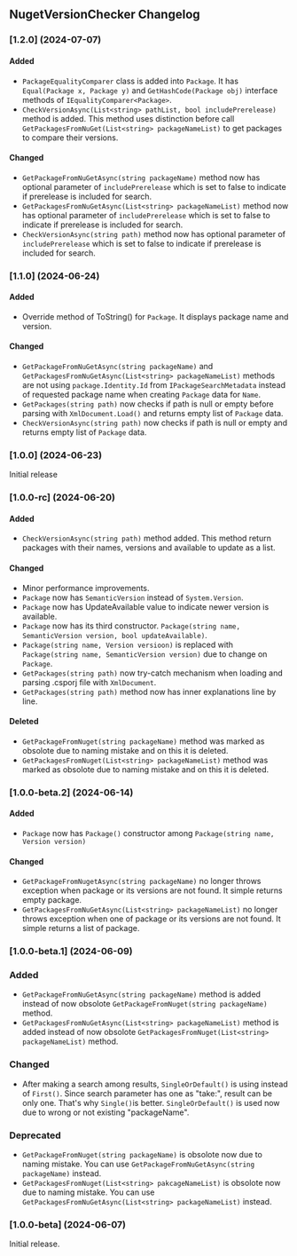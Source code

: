 ## NugetVersionChecker Changelog

<!--
### [Unreleased] (YYYY-MM-DD)

#### Added

#### Changed

#### Deprecated

#### Fixed

#### Removed

#### Security
-->

### [1.2.0] (2024-07-07)
#### Added
* `PackageEqualityComparer` class is added into `Package`. It has `Equal(Package x, Package y)` and `GetHashCode(Package obj)` interface methods of `IEqualityComparer<Package>`.
* `CheckVersionAsync(List<string> pathList, bool includePrerelease)` method is added. This method uses distinction before call `GetPackagesFromNuGet(List<string> packageNameList)` to get packages to compare their versions.

#### Changed
* `GetPackageFromNuGetAsync(string packageName)` method now has optional parameter of `includePrerelease` which is set to false to indicate if prerelease is included for search.
* `GetPackagesFromNuGetAsync(List<string> packageNameList)` method now has optional parameter of `includePrerelease` which is set to false to indicate if prerelease is included for search.
* `CheckVersionAsync(string path)` method now has optional parameter of `includePrerelease` which is set to false to indicate if prerelease is included for search.

### [1.1.0] (2024-06-24)
#### Added
* Override method of ToString() for `Package`. It displays package name and version.

#### Changed
* `GetPackageFromNuGetAsync(string packageName)` and `GetPackagesFromNuGetAsync(List<string> packageNameList)` methods are not using `package.Identity.Id` from `IPackageSearchMetadata` instead of requested package name when creating `Package` data for `Name`.
* `GetPackages(string path)` now checks if path is null or empty before parsing with `XmlDocument.Load()` and returns empty list of `Package` data.
* `CheckVersionAsync(string path)` now checks if path is null or empty and returns empty list of `Package` data. 

### [1.0.0] (2024-06-23)
Initial release

### [1.0.0-rc] (2024-06-20)
#### Added
* `CheckVersionAsync(string path)` method added. This method return packages with their names, versions and available to update as a list.

#### Changed
* Minor performance improvements.
* `Package` now has `SemanticVersion` instead of `System.Version`.
* `Package` now has UpdateAvailable value to indicate newer version is available.
* `Package` now has its third constructor. `Package(string name, SemanticVersion version, bool updateAvailable)`.
* `Package(string name, Version versioon)` is replaced with `Package(string name, SemanticVersion version)` due to change on `Package`. 
* `GetPackages(string path)` now try-catch mechanism when loading and parsing .csporj file with `XmlDocument`.
* `GetPackages(string path)` method now has inner explanations line by line.

#### Deleted
* `GetPackageFromNuget(string packageName)` method was marked as obsolote due to naming mistake and on this it is deleted.
* `GetPackagesFromNuget(List<string> packageNameList)` method was marked as obsolote due to naming mistake and on this it is deleted.

### [1.0.0-beta.2] (2024-06-14)
#### Added
* `Package` now has `Package()` constructor among `Package(string name, Version version)`

#### Changed
* `GetPackageFromNugetAsync(string packageName)` no longer throws exception when package or its versions are not found. It simple returns empty package.
* `GetPackagesFromNuGetAsync(List<string> packageNameList)` no longer throws exception when one of package or its versions are not found. It simple returns a list of package.

### [1.0.0-beta.1] (2024-06-09)
### Added
* `GetPackageFromNuGetAsync(string packageName)` method is added instead of now obsolote `GetPackageFromNuget(string packageName)` method.
* `GetPackagesFromNuGetAsync(List<string> packageNameList)` method is added instead of now obsolote `GetPackagesFromNuget(List<string> packageNameList)` method.

### Changed
* After making a search among results, `SingleOrDefault()` is using instead of `First()`. Since search parameter has one as "take:", result can be only one. That's why `Single()`is better. `SingleOrDefault()` is used now due to wrong or not existing "packageName".

### Deprecated
* `GetPackageFromNuget(string packageName)` is obsolote now due to naming mistake. You can use `GetPackageFromNuGetAsync(string packageName)` instead.
* `GetPackagesFromNuget(List<string> pakcageNameList)` is obsolote now due to naming mistake. You can use `GetPackagesFromNuGetAsync(List<string> packageNameList)` instead.

### [1.0.0-beta] (2024-06-07)
Initial release.